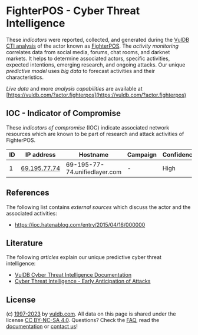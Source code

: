 # FighterPOS - Cyber Threat Intelligence

These _indicators_ were reported, collected, and generated during the [VulDB CTI analysis](https://vuldb.com/?kb.cti) of the actor known as [FighterPOS](https://vuldb.com/?actor.fighterpos). The _activity monitoring_ correlates data from social media, forums, chat rooms, and darknet markets. It helps to determine associated actors, specific activities, expected intentions, emerging research, and ongoing attacks. Our unique _predictive model_ uses _big data_ to forecast activities and their characteristics.

_Live data_ and more _analysis capabilities_ are available at [https://vuldb.com/?actor.fighterpos](https://vuldb.com/?actor.fighterpos)

## IOC - Indicator of Compromise

These _indicators of compromise_ (IOC) indicate associated network resources which are known to be part of research and attack activities of FighterPOS.

ID | IP address | Hostname | Campaign | Confidence
-- | ---------- | -------- | -------- | ----------
1 | [69.195.77.74](https://vuldb.com/?ip.69.195.77.74) | 69-195-77-74.unifiedlayer.com | - | High

## References

The following list contains _external sources_ which discuss the actor and the associated activities:

* https://ioc.hatenablog.com/entry/2015/04/16/000000

## Literature

The following _articles_ explain our unique predictive cyber threat intelligence:

* [VulDB Cyber Threat Intelligence Documentation](https://vuldb.com/?kb.cti)
* [Cyber Threat Intelligence - Early Anticipation of Attacks](https://www.scip.ch/en/?labs.20201022)

## License

(c) [1997-2023](https://vuldb.com/?kb.changelog) by [vuldb.com](https://vuldb.com/?kb.about). All data on this page is shared under the license [CC BY-NC-SA 4.0](https://creativecommons.org/licenses/by-nc-sa/4.0/). Questions? Check the [FAQ](https://vuldb.com/?kb.faq), read the [documentation](https://vuldb.com/?kb) or [contact us](https://vuldb.com/?contact)!
